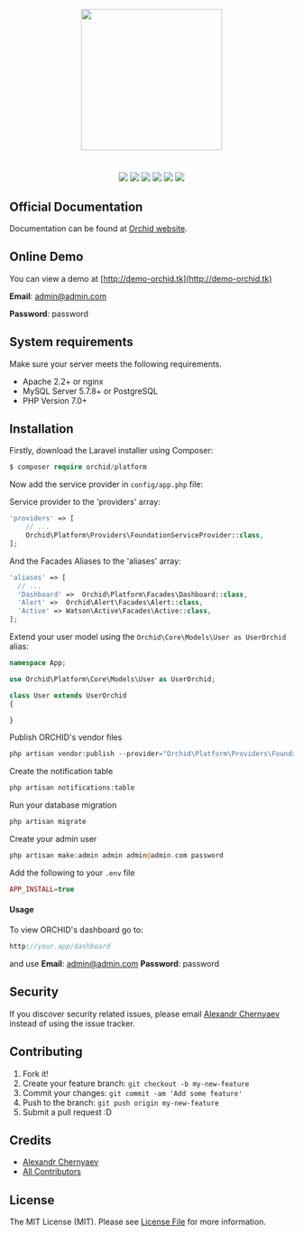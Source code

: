<p align="center">
<a href="https://github.com/TheOrchid/Platform"><img width="250"  src="https://theorchid.github.io/assets/img/orchid.svg">
</a>
</p>


#

<p align="center">
<a href="https://www.paypal.me/tabuna/10usd"><img src="https://img.shields.io/badge/Donate-PayPal-green.svg"></a>
<a href="https://github.com/chiraggude/awesome-laravel#starter-projects"><img src="https://cdn.rawgit.com/sindresorhus/awesome/d7305f38d29fed78fa85652e3a63e154dd8e8829/media/badge.svg"></a>
<a href="https://styleci.io/repos/73781385"><img src="https://styleci.io/repos/73781385/shield?branch=master"/></a>
<a href="https://packagist.org/packages/orchid/platform"><img src="https://poser.pugx.org/orchid/platform/v/stable"/></a>
<a href="https://packagist.org/packages/orchid/platform"><img src="https://poser.pugx.org/orchid/platform/downloads"/></a>
<a href="https://packagist.org/packages/orchid/platform"><img src="https://poser.pugx.org/orchid/platform/license"/></a>
</p>

## Official Documentation

Documentation can be found at [Orchid website](https://theorchid.github.io/en/docs/).

## Online Demo
You can view a demo at [http://demo-orchid.tk](http://demo-orchid.tk)

**Email**: admin@admin.com

**Password**: password


## System requirements

Make sure your server meets the following requirements.

- Apache 2.2+ or nginx
- MySQL Server 5.7.8+ or PostgreSQL
- PHP Version 7.0+


## Installation

Firstly, download the Laravel installer using Composer:
```php
$ composer require orchid/platform
```

Now add the service provider in  `config/app.php` file:

Service provider to the 'providers' array:
```php
'providers' => [
    // ...
    Orchid\Platform\Providers\FoundationServiceProvider::class,
];
```

And the Facades Aliases to the 'aliases' array:
```php
'aliases' => [
  // ...
  'Dashboard' =>  Orchid\Platform\Facades\Dashboard::class,
  'Alert' =>  Orchid\Alert\Facades\Alert::class,
  'Active' => Watson\Active\Facades\Active::class,
];
```

Extend your user model using the `Orchid\Core\Models\User as UserOrchid` alias:

```php
namespace App;

use Orchid\Platform\Core\Models\User as UserOrchid;

class User extends UserOrchid
{

}

```

Publish ORCHID's vendor files

```php
php artisan vendor:publish --provider="Orchid\Platform\Providers\FoundationServiceProvider"
```

Create the notification table
```php
php artisan notifications:table
```

Run your database migration
```php
php artisan migrate
```

Create your admin user
```php
php artisan make:admin admin admin@admin.com password
```

Add the following to your `.env` file

```php
APP_INSTALL=true
```

#### Usage

To view ORCHID's dashboard go to:
```php
http://your.app/dashboard
```
and use
**Email**: admin@admin.com
**Password**: password


## Security

If you discover security related issues, please email  [Alexandr Chernyaev](mailto:bliz48rus@gmail.com) instead of using the issue tracker.


## Contributing

1. Fork it!
2. Create your feature branch: `git checkout -b my-new-feature`
3. Commit your changes: `git commit -am 'Add some feature'`
4. Push to the branch: `git push origin my-new-feature`
5. Submit a pull request :D


## Credits

- [Alexandr Chernyaev](https://github.com/tabuna)
- [All Contributors](../../contributors)


## License

The MIT License (MIT). Please see [License File](LICENSE) for more information.
